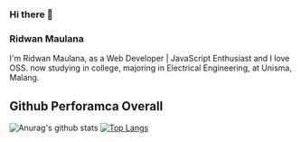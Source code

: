### Hi there 👋

### Ridwan Maulana

I'm Ridwan Maulana, as a Web Developer | JavaScript Enthusiast and I love OSS.
now studying in college, majoring in Electrical Engineering, at Unisma, Malang.

## Github Perforamca Overall

![Anurag's github stats](https://github-readme-stats.vercel.app/api?username=R1dwanMaulana&show_icons=true&theme=radical)
[![Top Langs](https://github-readme-stats.vercel.app/api/top-langs/?username=R1dwanMaulana&theme=radical)](https://github.com/anuraghazra/github-readme-stats)
